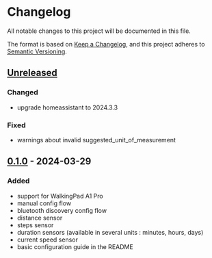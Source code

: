 # Changelog

All notable changes to this project will be documented in this file.

The format is based on [Keep a Changelog](https://keepachangelog.com/en/1.0.0/),
and this project adheres to [Semantic
Versioning](https://semver.org/spec/v2.0.0.html).

## [Unreleased]

### Changed

- upgrade homeassistant to 2024.3.3

### Fixed

- warnings about invalid suggested_unit_of_measurement

## [0.1.0] - 2024-03-29

### Added

- support for WalkingPad A1 Pro
- manual config flow
- bluetooth discovery config flow
- distance sensor
- steps sensor
- duration sensors (available in several units : minutes, hours, days)
- current speed sensor
- basic configuration guide in the README

[unreleased]: https://github.com/madmatah/compare/v0.1.0...main
[0.1.0]: https://github.com/madmatah/hass-walkingpad/compare/eb2749688ebbf334fa29c5004511e8ee8680307f...v0.1.0
